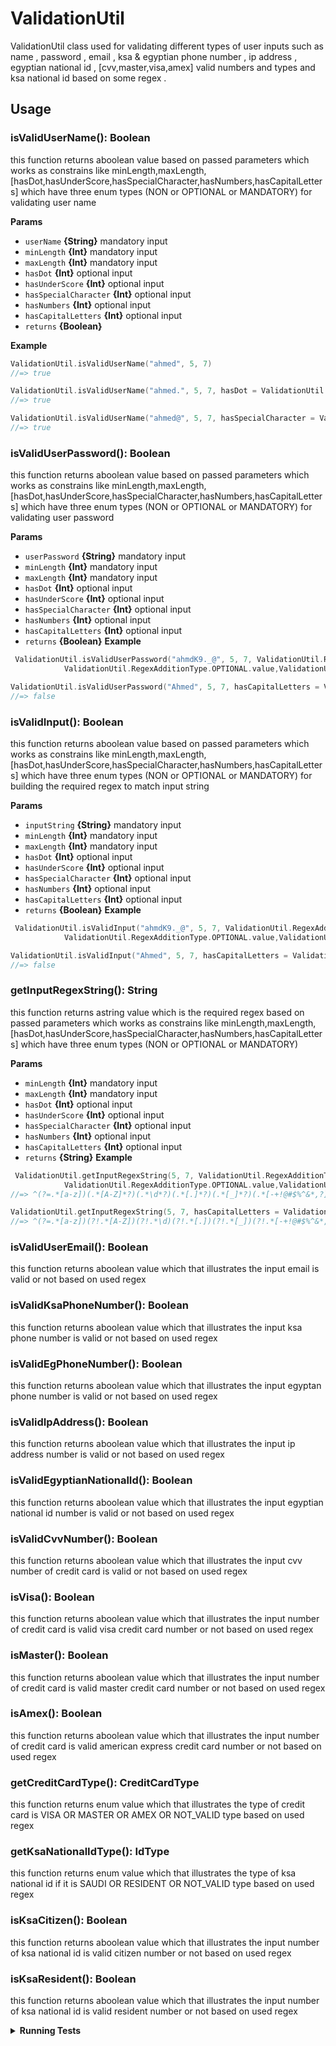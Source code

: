 # ValidationUtil

 ValidationUtil class used for validating different types of user inputs such as name , password , email , ksa & egyptian phone number , ip address , egyptian national id ,
 [cvv,master,visa,amex] valid numbers and types and ksa national id based on some regex .

## Usage

### isValidUserName(): Boolean
 this function returns aboolean value based on passed parameters which works as constrains like minLength,maxLength,[hasDot,hasUnderScore,hasSpecialCharacter,hasNumbers,hasCapitalLetters] which have three enum types (NON or OPTIONAL or MANDATORY) for validating user name 
 
 
**Params**

* `userName` **{String}** mandatory input
* `minLength` **{Int}** mandatory input
* `maxLength` **{Int}** mandatory input
* `hasDot` **{Int}** optional input
* `hasUnderScore` **{Int}** optional input
* `hasSpecialCharacter` **{Int}** optional input
* `hasNumbers` **{Int}** optional input
* `hasCapitalLetters` **{Int}** optional input
* `returns` **{Boolean}**

**Example**

```kt
ValidationUtil.isValidUserName("ahmed", 5, 7)
//=> true

ValidationUtil.isValidUserName("ahmed.", 5, 7, hasDot = ValidationUtil.RegexAdditionType.MANDATORY.value)
//=> true

ValidationUtil.isValidUserName("ahmed@", 5, 7, hasSpecialCharacter = ValidationUtil.RegexAdditionType.OPTIONAL.value)
//=> true
```

### isValidUserPassword(): Boolean
 this function returns aboolean value based on passed parameters which works as constrains like minLength,maxLength,[hasDot,hasUnderScore,hasSpecialCharacter,hasNumbers,hasCapitalLetters] which have three enum types (NON or OPTIONAL or MANDATORY) for validating user password 
 
 **Params**

* `userPassword` **{String}** mandatory input
* `minLength` **{Int}** mandatory input
* `maxLength` **{Int}** mandatory input
* `hasDot` **{Int}** optional input
* `hasUnderScore` **{Int}** optional input
* `hasSpecialCharacter` **{Int}** optional input
* `hasNumbers` **{Int}** optional input
* `hasCapitalLetters` **{Int}** optional input
* `returns` **{Boolean}**
 **Example**

```kt
 ValidationUtil.isValidUserPassword("ahmdK9._@", 5, 7, ValidationUtil.RegexAdditionType.OPTIONAL.value,
            ValidationUtil.RegexAdditionType.OPTIONAL.value,ValidationUtil.RegexAdditionType.OPTIONAL.value,ValidationUtil.RegexAdditionType.OPTIONAL.value,ValidationUtil.RegexAdditionType.OPTIONAL.value)//=> true

ValidationUtil.isValidUserPassword("Ahmed", 5, 7, hasCapitalLetters = ValidationUtil.RegexAdditionType.NON.value)
//=> false
```
 
 ### isValidInput(): Boolean
 this function returns aboolean value based on passed parameters which works as constrains like minLength,maxLength,[hasDot,hasUnderScore,hasSpecialCharacter,hasNumbers,hasCapitalLetters] which have three enum types (NON or OPTIONAL or MANDATORY) for building the required regex to match input string 
 
  **Params**

* `inputString` **{String}** mandatory input
* `minLength` **{Int}** mandatory input
* `maxLength` **{Int}** mandatory input
* `hasDot` **{Int}** optional input
* `hasUnderScore` **{Int}** optional input
* `hasSpecialCharacter` **{Int}** optional input
* `hasNumbers` **{Int}** optional input
* `hasCapitalLetters` **{Int}** optional input
* `returns` **{Boolean}**
 **Example**

```kt
 ValidationUtil.isValidInput("ahmdK9._@", 5, 7, ValidationUtil.RegexAdditionType.OPTIONAL.value,
            ValidationUtil.RegexAdditionType.OPTIONAL.value,ValidationUtil.RegexAdditionType.OPTIONAL.value,ValidationUtil.RegexAdditionType.OPTIONAL.value,ValidationUtil.RegexAdditionType.OPTIONAL.value)//=> true

ValidationUtil.isValidInput("Ahmed", 5, 7, hasCapitalLetters = ValidationUtil.RegexAdditionType.NON.value)
//=> false
```
  ### getInputRegexString(): String
 this function returns astring value which is the required regex based on passed parameters which works as constrains like minLength,maxLength,[hasDot,hasUnderScore,hasSpecialCharacter,hasNumbers,hasCapitalLetters] which have three enum types (NON or OPTIONAL or MANDATORY) 
 
   **Params**
* `minLength` **{Int}** mandatory input
* `maxLength` **{Int}** mandatory input
* `hasDot` **{Int}** optional input
* `hasUnderScore` **{Int}** optional input
* `hasSpecialCharacter` **{Int}** optional input
* `hasNumbers` **{Int}** optional input
* `hasCapitalLetters` **{Int}** optional input
* `returns` **{String}**
 **Example**

```kt
 ValidationUtil.getInputRegexString(5, 7, ValidationUtil.RegexAdditionType.OPTIONAL.value,
            ValidationUtil.RegexAdditionType.OPTIONAL.value,ValidationUtil.RegexAdditionType.OPTIONAL.value,ValidationUtil.RegexAdditionType.OPTIONAL.value,ValidationUtil.RegexAdditionType.OPTIONAL.value)
//=> ^(?=.*[a-z])(.*[A-Z]*?)(.*\d*?)(.*[.]*?)(.*[_]*?)(.*[-+!@#$%^&*,?]*?).{5,7}$

ValidationUtil.getInputRegexString(5, 7, hasCapitalLetters = ValidationUtil.RegexAdditionType.NON.value)
//=> ^(?=.*[a-z])(?!.*[A-Z])(?!.*\d)(?!.*[.])(?!.*[_])(?!.*[-+!@#$%^&*,?]).{5,7}$
```
 
  ### isValidUserEmail(): Boolean
 this function returns aboolean value which that illustrates the input email is valid or not based on used regex
 
  ### isValidKsaPhoneNumber(): Boolean
 this function returns aboolean value which that illustrates the input ksa phone number is valid or not based on used regex
 
  ### isValidEgPhoneNumber(): Boolean
 this function returns aboolean value which that illustrates the input egyptan phone number is valid or not based on used regex
 
   ### isValidIpAddress(): Boolean
 this function returns aboolean value which that illustrates the input ip address number is valid or not based on used regex
 
   ### isValidEgyptianNationalId(): Boolean
 this function returns aboolean value which that illustrates the input egyptian national id number is valid or not based on used regex
 
   ### isValidCvvNumber(): Boolean
 this function returns aboolean value which that illustrates the input cvv number of credit card is valid or not based on used regex
 
   ### isVisa(): Boolean
 this function returns aboolean value which that illustrates the input  number of credit card is valid visa credit card number or not based on used regex
 
   ### isMaster(): Boolean
 this function returns aboolean value which that illustrates the input  number of credit card is valid master credit card number or not based on used regex
 
   ### isAmex(): Boolean
 this function returns aboolean value which that illustrates the input  number of credit card is valid american express credit card number or not based on used regex
 
 ### getCreditCardType(): CreditCardType
 this function returns enum value which that illustrates the type of credit card is VISA OR MASTER OR AMEX OR NOT_VALID type  based on used regex
 
### getKsaNationalIdType(): IdType
 this function returns enum value which that illustrates the type of ksa national id if it is SAUDI OR RESIDENT OR NOT_VALID type  based on used regex
 
  
 ### isKsaCitizen(): Boolean
 this function returns aboolean value which that illustrates the input  number of ksa national id is valid citizen number or not based on used regex
 
  ### isKsaResident(): Boolean
 this function returns aboolean value which that illustrates the input  number of ksa national id is valid resident number or not based on used regex
 
<details>
<summary><strong>Running Tests</strong></summary>

Running and reviewing unit tests is a great way to get familiarized with this class and its methods. You can find [ValidationUtilTest.kt](ValidationUtilTest.kt)
 which contains all valid and invalid test cases for every function

</details>
